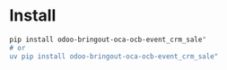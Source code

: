# Install

```bash
pip install odoo-bringout-oca-ocb-event_crm_sale"
# or
uv pip install odoo-bringout-oca-ocb-event_crm_sale"
```
